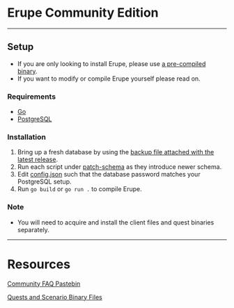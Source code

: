 # Erupe Community Edition

---
## Setup
- If you are only looking to install Erupe, please use [a pre-compiled binary](https://github.com/ZeruLight/Erupe/releases/latest).
- If you want to modify or compile Erupe yourself please read on.
### Requirements
- [Go](https://go.dev/dl/)
- [PostgreSQL](https://www.postgresql.org/download/)
### Installation
1. Bring up a fresh database by using the [backup file attached with the latest release](https://github.com/ZeruLight/Erupe/releases/latest/download/Erupe.sql).
2. Run each script under [patch-schema](./patch-schema) as they introduce newer schema.
3. Edit [config.json](./config.json) such that the database password matches your PostgreSQL setup.
4. Run `go build` or `go run .` to compile Erupe.
### Note
- You will need to acquire and install the client files and quest binaries separately.
---
# Resources
[Community FAQ Pastebin](https://pastebin.com/QqAwZSTC)

[Quests and Scenario Binary Files](https://github.com/xl3lackout/MHFZ-Quest-Files)
